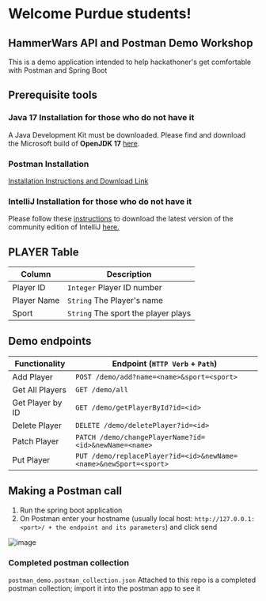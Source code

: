 # Welcome Purdue students! 
## HammerWars API and Postman Demo Workshop
This is a demo application intended to help hackathoner's get comfortable with Postman and Spring Boot

## Prerequisite tools
### Java 17 Installation for those who do not have it

A Java Development Kit must be downloaded. Please find and download the Microsoft build of **OpenJDK 17** [here](https://www.oracle.com/java/technologies/javase/jdk17-archive-downloads.html).

### Postman Installation

[Installation Instructions and Download Link](https://www.postman.com/downloads/)

### IntelliJ Installation for those who do not have it

Please follow these [instructions](https://www.jetbrains.com/help/idea/installation-guide.html) to download the latest version of the community edition of IntelliJ [here.](https://www.jetbrains.com/idea/download/#section=windows)

## PLAYER Table
| Column                                                                                          | Description         |
| ------------------------------------------------------------------------------------- | --------------------------------------- |
| Player ID                                                                           | `Integer` Player ID number|
| Player Name                                                                        | `String` The Player's name                         |
| Sport                                                                        |  `String` The sport the player plays      |

## Demo endpoints
| Functionality                                                                         | Endpoint (`HTTP Verb` + `Path`)         |
| ------------------------------------------------------------------------------------- | --------------------------------------- |
| Add Player                                                                              | `POST /demo/add?name=<name>&sport=<sport>`|
| Get All Players                                                                         | `GET /demo/all`                         |
| Get Player by ID                                                                         | `GET /demo/getPlayerById?id=<id>`      |
| Delete Player                                                                        | `DELETE /demo/deletePlayer?id=<id>`        |
| Patch Player                                                                        | `PATCH /demo/changePlayerName?id=<id>&newName=<name>` |
| Put Player                                                      | `PUT /demo/replacePlayer?id=<id>&newName=<name>&newSport=<sport>` |

## Making a Postman call
1. Run the spring boot application
2. On Postman enter your hostname (usually local host: `http://127.0.0.1:<port>/ + the endpoint and its parameters`) and click send

![image](https://user-images.githubusercontent.com/99365396/201766650-b3256317-35ee-41f8-a703-3a27519a61b0.png)

### Completed postman collection
`postman_demo.postman_collection.json`
Attached to this repo is a completed postman collection; import it into the postman app to see it
